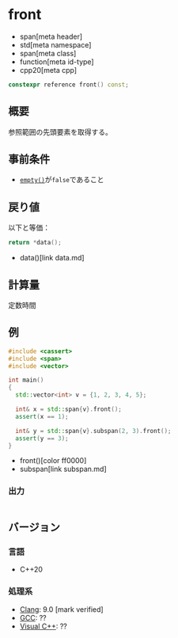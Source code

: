 # front
* span[meta header]
* std[meta namespace]
* span[meta class]
* function[meta id-type]
* cpp20[meta cpp]

```cpp
constexpr reference front() const;
```

## 概要
参照範囲の先頭要素を取得する。


## 事前条件
- [`empty()`](empty.md)が`false`であること


## 戻り値
以下と等価：

```cpp
return *data();
```
* data()[link data.md]


## 計算量
定数時間


## 例
```cpp example
#include <cassert>
#include <span>
#include <vector>

int main()
{
  std::vector<int> v = {1, 2, 3, 4, 5};

  int& x = std::span{v}.front();
  assert(x == 1);

  int& y = std::span{v}.subspan(2, 3).front();
  assert(y == 3);
}
```
* front()[color ff0000]
* subspan[link subspan.md]

### 出力
```
```

## バージョン
### 言語
- C++20

### 処理系
- [Clang](/implementation.md#clang): 9.0 [mark verified]
- [GCC](/implementation.md#gcc): ??
- [Visual C++](/implementation.md#visual_cpp): ??

